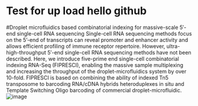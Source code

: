 # Test for up load hello github
#Droplet microfluidics based combinatorial indexing for massive-scale 5′-end single-cell RNA sequencing
  Single-cell RNA sequencing methods focus on the 5’-end of transcripts can reveal promoter and enhancer activity and allows efficient profiling of immune receptor repertoire. However, ultra-high-throughput 5′-end single-cell RNA sequencing methods have not been described. Here, we introduce five-prime end single-cell combinatorial indexing RNA-Seq (FIPRESCI), enabling the massive sample multiplexing and increasing the throughput of the droplet-microfluidics system by over 10-fold. FIPRESCI is based on combining the ability of indexed Tn5 transposome to barcoding RNA/cDNA hybrids heteroduplexes in situ and Template Switching Oligo barcoding of commercial droplet-microfluidic.
![image](https://user-images.githubusercontent.com/47652056/219993512-9f4913b2-c108-4411-9b2f-3cfb45ef6d07.png)
